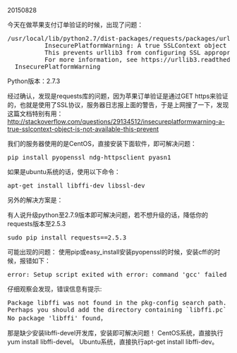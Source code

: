 20150828

今天在做苹果支付订单验证的时候，出现了问题：
<pre>
/usr/local/lib/python2.7/dist-packages/requests/packages/urllib3/util/ssl_.py:79: 
          InsecurePlatformWarning: A true SSLContext object is not available. 
          This prevents urllib3 from configuring SSL appropriately and may cause certain SSL connections to fail. 
          For more information, see https://urllib3.readthedocs.org/en/latest/security.html#insecureplatformwarning.
  InsecurePlatformWarning
</pre>
Python版本：2.7.3

经过确认，发现是requests库的问题，因为苹果订单验证是通过GET https来验证的，也就是使用了SSL协议，服务器日志报上面的警告，于是上网搜了一下，发现这篇文档特别有用：
http://stackoverflow.com/questions/29134512/insecureplatformwarning-a-true-sslcontext-object-is-not-available-this-prevent

我们的服务器使用的是CentOS，直接安装下面软件，即可解决问题：
<pre>
pip install pyopenssl ndg-httpsclient pyasn1
</pre>
如果是ubuntu系统的话，使用以下命令：
<pre>
apt-get install libffi-dev libssl-dev
</pre>

另外的解决方案是：

有人说升级python至2.7.9版本即可解决问题，若不想升级的话，降低你的requests版本至2.5.3
<pre>
sudo pip install requests==2.5.3
</pre>

可能出现的问题：
使用pip或easy_install安装pyopenssl的时候，安装cffi的时候，报错如下：
<pre>
error: Setup script exited with error: command 'gcc' failed with exit status 1
</pre>
仔细观察会发现，错误信息有提示:
<pre>
Package libffi was not found in the pkg-config search path.
Perhaps you should add the directory containing `libffi.pc` to the PKG_CONFIG_PATH environment variable
No package 'libffi' found，
</pre>
那是缺少安装libffi-devel开发库，安装即可解决问题！
CentOS系统，直接执行yum install libffi-devel。
Ubuntu系统，直接执行apt-get install libffi-dev。
